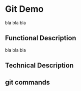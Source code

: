 # Git Demo

bla bla bla 

## Functional Description 

bla bla bla

## Technical Description

## git commands